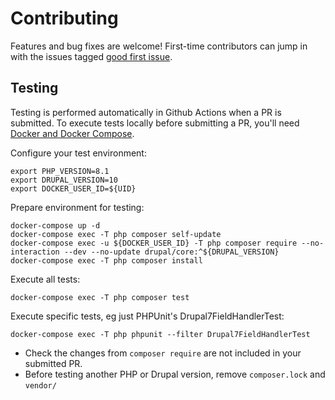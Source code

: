 # Contributing

Features and bug fixes are welcome! First-time contributors can jump in with the issues tagged [good first issue](https://github.com/jhedstrom/DrupalDriver/issues?q=is%3Aissue+is%3Aopen+label%3A%22good+first+issue%22).

## Testing

Testing is performed automatically in Github Actions when a PR is submitted. To execute tests locally before submitting a PR, you'll need [Docker and Docker Compose](https://docs.docker.com/engine/install/).

Configure your test environment:
```
export PHP_VERSION=8.1
export DRUPAL_VERSION=10
export DOCKER_USER_ID=${UID}
```

Prepare environment for testing:
```
docker-compose up -d
docker-compose exec -T php composer self-update
docker-compose exec -u ${DOCKER_USER_ID} -T php composer require --no-interaction --dev --no-update drupal/core:^${DRUPAL_VERSION}
docker-compose exec -T php composer install
```

Execute all tests:
```
docker-compose exec -T php composer test
```

Execute specific tests, eg just PHPUnit's Drupal7FieldHandlerTest:
```
docker-compose exec -T php phpunit --filter Drupal7FieldHandlerTest
```

- Check the changes from `composer require` are not included in your submitted PR.
- Before testing another PHP or Drupal version, remove `composer.lock` and `vendor/`
